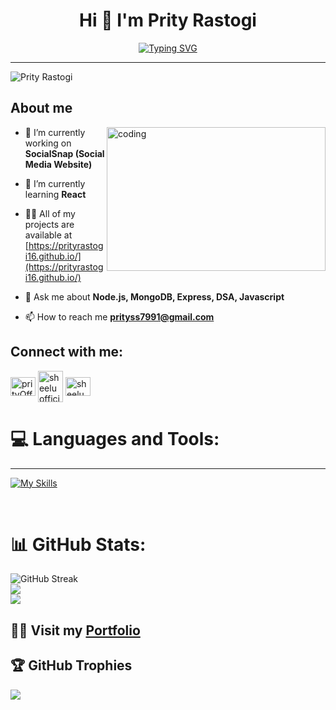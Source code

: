 <h1 align="center">Hi 👋 I'm Prity Rastogi</h1>

[<div align="center">![Typing SVG](https://readme-typing-svg.demolab.com?font=Fira+Code&weight=800&pause=1000&color=00BFFF&background=B3FFE500&center=true&random=false&width=435&lines=Full+Stack+Web+Developer+👨🏻‍💻;Node.js+Backend+Developer+⚡️;1200%2B+Hours+of+Coding+Experience+⚡️;500%2B+DSA+Questions+Solved+💡)</div>](https://git.io/typing-svg)
<hr/>
<p align="left"> <img src="https://komarev.com/ghpvc/?username=PrityRastogi16&label=Profile%20views&color=0e75b6&style=flat" alt="Prity Rastogi" /> </p>

<h2 align="left">About me</h2>
 <img align="right" alt="coding" width="350" height="230" marginTop="100" src="https://camo.githubusercontent.com/e2f1962855098d77ac22977e9870ba19d43a10c3e46323a31e09727b68f8d37f/68747470733a2f2f63646e622e61727473746174696f6e2e636f6d2f702f6173736574732f696d616765732f696d616765732f3032382f3939312f3939392f6f726967696e616c2f616e6e612d68617672796c79756b682d2e6769663f31353936313235313132"/>

- 🔭 I’m currently working on **SocialSnap (Social Media Website)**

- 🌱 I’m currently learning **React**

- 👨‍💻 All of my projects are available at [https://prityrastogi16.github.io/](https://prityrastogi16.github.io/)

- 💬 Ask me about **Node.js, MongoDB, Express, DSA, Javascript**

- 📫 How to reach me **prityss7991@gmail.com**



<h2 align="left">Connect with me:</h2>

<p align="left">
<a href="https://www.linkedin.com/in/prity-rastogi/" target="blank"><img align="center" src="https://raw.githubusercontent.com/rahuldkjain/github-profile-readme-generator/master/src/images/icons/Social/linked-in-alt.svg" alt="prityOfficial" height="30" width="40" /></a>
<a href="https://www.hackerrank.com/profile/surajyoti9839" target="blank"><img align="center" src="https://raw.githubusercontent.com/rahuldkjain/github-profile-readme-generator/master/src/images/icons/Social/hackerrank.svg" alt="sheeluofficial" height="50" width="40" /></a>
<a href="https://leetcode.com/Prity_Rastogi/" target="blank"><img align="center" src="https://raw.githubusercontent.com/rahuldkjain/github-profile-readme-generator/master/src/images/icons/Social/leet-code.svg" alt="sheeluofficial" height="30" width="40" /></a>
<!-- <a href="https://leetcode.com/Prity_Rastogi/" target="blank"><img align="center" src="https://raw.githubusercontent.com/rahuldkjain/github-profile-readme-generator/master/src/images/icons/Social/leetcode.svg" alt="sheeluofficial" height="30" width="40" /></a> -->
</p>

# 💻 Languages and Tools:

<hr/>

[![My Skills](https://skillicons.dev/icons?i=java,html,css,bootstrap,js,nodejs,expressjs,mongodb,mysql,redis,github,git,postman,netlify,vercel&theme=light)](https://skillicons.dev)

<br/>

# 📊 GitHub Stats:

![GitHub Streak](https://github-readme-streak-stats.herokuapp.com/?user=PrityRastogi16&theme=tokyonight&count_private=true) <br/>
![](https://github-readme-stats.vercel.app/api/top-langs/?username=PrityRastogi16&theme=tokyonight&hide_border=false&include_all_commits=false&count_private=false&layout=compact)<br/>
![](https://github-readme-stats.vercel.app/api?username=PrityRastogi16&theme=tokyonight&hide_border=false&include_all_commits=false&count_private=false)<br/>

## 👨‍💻 Visit my [Portfolio](https://PrityRastogi16.github.io/)

 ## 🏆 GitHub Trophies

![](https://github-profile-trophy.vercel.app/?username=PrityRastogi16&theme=radical&no-frame=false&no-bg=true&margin-w=4)

